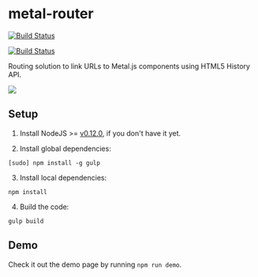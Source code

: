 # metal-router

[![Build Status](https://travis-ci.org/metal/metal-router.svg?branch=master)](https://travis-ci.org/metal/metal-router)

[![Build Status](https://saucelabs.com/browser-matrix/metal-router.svg)](https://saucelabs.com/beta/builds/7fd4f0c40d2e4777abd005a50e6ac16b)

Routing solution to link URLs to Metal.js components using HTML5 History API.

![](https://raw.githubusercontent.com/metal/metal-router/master/demos/img/sample.gif)

## Setup

1. Install NodeJS >= [v0.12.0](http://nodejs.org/dist/v0.12.0/), if you don't have it yet.

2. Install global dependencies:

  ```
  [sudo] npm install -g gulp
  ```

3. Install local dependencies:

  ```
  npm install
  ```

4. Build the code:

  ```
  gulp build
  ```

## Demo

  Check it out the demo page by running `npm run demo`.
